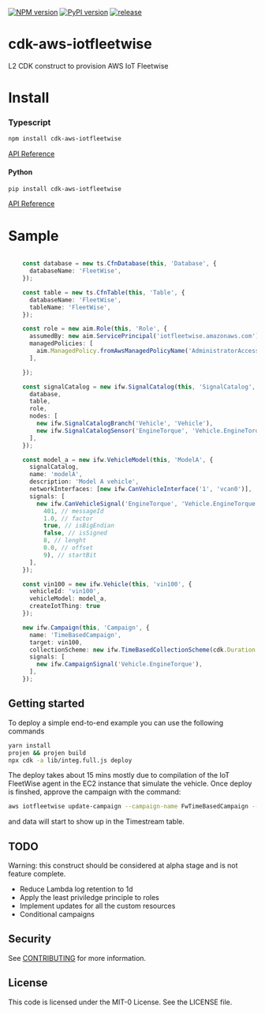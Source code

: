 [![NPM version](https://badge.fury.io/js/cdk-aws-iotfleetwise.svg)](https://badge.fury.io/js/cdk-aws-iotfleetwise)
[![PyPI version](https://badge.fury.io/py/cdk-aws-iotfleetwise.svg)](https://badge.fury.io/py/cdk-aws-iotfleetwise)
[![release](https://github.com/aws-samples/cdk-aws-iotfleetwise/actions/workflows/release.yml/badge.svg)](https://github.com/aws-samples/cdk-aws-iotfleetwise/actions/workflows/release.yml)

# cdk-aws-iotfleetwise

L2 CDK construct to provision AWS IoT Fleetwise

# Install

### Typescript

```sh
npm install cdk-aws-iotfleetwise 
```

[API Reference](doc/api-typescript.md)

#### Python

```sh
pip install cdk-aws-iotfleetwise 
```

[API Reference](doc/api-python.md)

# Sample

```ts

    const database = new ts.CfnDatabase(this, 'Database', {
      databaseName: 'FleetWise',
    });

    const table = new ts.CfnTable(this, 'Table', {
      databaseName: 'FleetWise',
      tableName: 'FleetWise',
    });

    const role = new aim.Role(this, 'Role', {
      assumedBy: new aim.ServicePrincipal('iotfleetwise.amazonaws.com'),
      managedPolicies: [
        aim.ManagedPolicy.fromAwsManagedPolicyName('AdministratorAccess'),
      ],

    });

    const signalCatalog = new ifw.SignalCatalog(this, 'SignalCatalog', {
      database,
      table,
      role,
      nodes: [
        new ifw.SignalCatalogBranch('Vehicle', 'Vehicle'),
        new ifw.SignalCatalogSensor('EngineTorque', 'Vehicle.EngineTorque', 'DOUBLE'),
      ],
    });

    const model_a = new ifw.VehicleModel(this, 'ModelA', {
      signalCatalog,
      name: 'modelA',
      description: 'Model A vehicle',
      networkInterfaces: [new ifw.CanVehicleInterface('1', 'vcan0')],
      signals: [
        new ifw.CanVehicleSignal('EngineTorque', 'Vehicle.EngineTorque', '1',
          401, // messageId
          1.0, // factor
          true, // isBigEndian
          false, // isSigned
          8, // lenght
          0.0, // offset
          9), // startBit
      ],
    });

    const vin100 = new ifw.Vehicle(this, 'vin100', {
      vehicleId: 'vin100',
      vehicleModel: model_a,
      createIotThing: true
    });

    new ifw.Campaign(this, 'Campaign', {
      name: 'TimeBasedCampaign',
      target: vin100,
      collectionScheme: new ifw.TimeBasedCollectionScheme(cdk.Duration.seconds(10)),
      signals: [
        new ifw.CampaignSignal('Vehicle.EngineTorque'),
      ],
    });
```

## Getting started
To deploy a simple end-to-end example you can use the following commands

```sh
yarn install
projen && projen build
npx cdk -a lib/integ.full.js deploy
```

The deploy takes about 15 mins mostly due to compilation of the IoT FleetWise agent in the
EC2 instance that simulate the vehicle. Once deploy is finshed, approve the campaign with the command:

```sh
aws iotfleetwise update-campaign --campaign-name FwTimeBasedCampaign --action APPROVE
```

and data will start to show up in the Timestream table.

## TODO

Warning: this construct should be considered at alpha stage and is not feature complete.
- Reduce Lambda log retention to 1d
- Apply the least priviledge principle to roles
- Implement updates for all the custom resources
- Conditional campaigns

## Security

See [CONTRIBUTING](CONTRIBUTING.md#security-issue-notifications) for more 
information.

## License

This code is licensed under the MIT-0 License. See the LICENSE file.